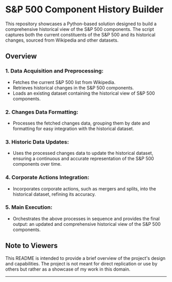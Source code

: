 # S&P 500 Component History Builder

This repository showcases a Python-based solution designed to build a comprehensive historical view of the S&P 500 components. The script captures both the current constituents of the S&P 500 and its historical changes, sourced from Wikipedia and other datasets.

## Overview

### 1. **Data Acquisition and Preprocessing**:
- Fetches the current S&P 500 list from Wikipedia.
- Retrieves historical changes in the S&P 500 components.
- Loads an existing dataset containing the historical view of S&P 500 components.

### 2. **Changes Data Formatting**:
- Processes the fetched changes data, grouping them by date and formatting for easy integration with the historical dataset.

### 3. **Historic Data Updates**:
- Uses the processed changes data to update the historical dataset, ensuring a continuous and accurate representation of the S&P 500 components over time.

### 4. **Corporate Actions Integration**:
- Incorporates corporate actions, such as mergers and splits, into the historical dataset, refining its accuracy.

### 5. **Main Execution**:
- Orchestrates the above processes in sequence and provides the final output: an updated and comprehensive historical view of the S&P 500 components.

## Note to Viewers

This README is intended to provide a brief overview of the project's design and capabilities. The project is not meant for direct replication or use by others but rather as a showcase of my work in this domain.

---
